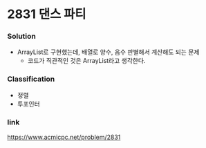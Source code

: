 # 2831 댄스 파티

### Solution
* ArrayList로 구현했는데, 배열로 양수, 음수 판별해서 계산해도 되는 문제
	* 코드가 직관적인 것은 ArrayList라고 생각한다.

### Classification
* 정렬
* 투포인터

### link
https://www.acmicpc.net/problem/2831